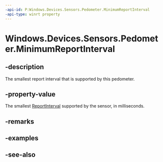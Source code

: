 ```yaml
---
-api-id: P:Windows.Devices.Sensors.Pedometer.MinimumReportInterval
-api-type: winrt property
---
```


<!-- Property syntax
public uint MinimumReportInterval { get; }
-->

# Windows.Devices.Sensors.Pedometer.MinimumReportInterval

## -description

The smallest report interval that is supported by this pedometer.

## -property-value

The smallest [ReportInterval](pedometer_reportinterval.md) supported by the sensor, in milliseconds.

## -remarks

## -examples

## -see-also
